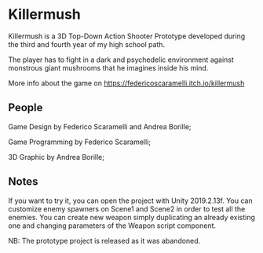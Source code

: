 # Killermush
Killermush is a 3D Top-Down Action Shooter Prototype developed during the third and fourth year of my high school path. 

The player has to fight in a dark and psychedelic environment against monstrous giant mushrooms that he imagines inside his mind.

More info about the game on https://federicoscaramelli.itch.io/killermush

## People
Game Design by Federico Scaramelli and Andrea Borille;

Game Programming by Federico Scaramelli;

3D Graphic by Andrea Borille;

## Notes
If you want to try it, you can open the project with Unity 2019.2.13f. You can customize enemy spawners on Scene1 and Scene2 in order to test all the enemies. You can create new weapon simply duplicating an already existing one and changing parameters of the Weapon script component.

NB: The prototype project is released as it was abandoned.
